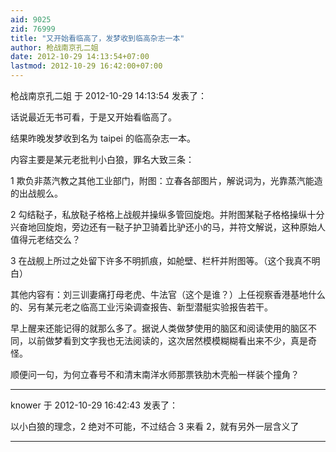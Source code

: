 ```yaml
---
aid: 9025
zid: 76999
title: "又开始看临高了，发梦收到临高杂志一本"
author: 枪战南京孔二姐
date: 2012-10-29 14:13:54+07:00
lastmod: 2012-10-29 16:42:00+07:00
---
```


枪战南京孔二姐 于 2012-10-29 14:13:54 发表了：

话说最近无书可看，于是又开始看临高了。

结果昨晚发梦收到名为 taipei 的临高杂志一本。

内容主要是某元老批判小白狼，罪名大致三条：

1 欺负非蒸汽教之其他工业部门，附图：立春各部图片，解说词为，光靠蒸汽能造的出战舰么。

2 勾结鞑子，私放鞑子格格上战舰并操纵多管回旋炮。并附图某鞑子格格操纵十分兴奋地回旋炮，旁边还有一鞑子护卫骑着比驴还小的马，并符文解说，这种原始人值得元老结交么？

3 在战舰上所过之处留下许多不明抓痕，如舱壁、栏杆并附图等。（这个我真不明白）

其他内容有：刘三训妻痛打母老虎、牛法官（这个是谁？）上任视察香港基地什么的、另有某元老之临高工业污染调查报告、新型潜艇实验报告若干。

早上醒来还能记得的就那么多了。据说人类做梦使用的脑区和阅读使用的脑区不同，以前做梦看到文字我也无法阅读的，这次居然模模糊糊看出来不少，真是奇怪。

顺便问一句，为何立春号不和清末南洋水师那票铁肋木壳船一样装个撞角？

---

knower 于 2012-10-29 16:42:43 发表了：

以小白狼的理念，2 绝对不可能，不过结合 3 来看 2，就有另外一层含义了

---
